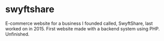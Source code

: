 # swyftshare
E-commerce website for a business I founded called, SwyftShare, last worked on in 2015. First website made with a backend system using PHP. Unfinished.
